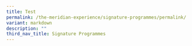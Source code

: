 ```yaml
---
title: Test
permalink: /the-meridian-experience/signature-programmes/permalink/
variant: markdown
description: ""
third_nav_title: Signature Programmes
---
```

